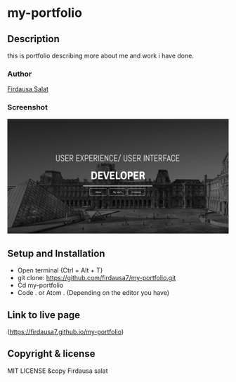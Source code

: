 # my-portfolio

## Description
this is portfolio describing more about me and work i have done.

### Author
[Firdausa Salat](https://github.com/)

### Screenshot
<img src="css/Screenshot1.png">

## Setup and Installation
* Open terminal {Ctrl + Alt + T}
* git clone: https://github.com/firdausa7/my-portfolio.git
* Cd my-portfolio
* Code . or Atom . (Depending on the editor you have)

## Link to live page
(https://firdausa7.github.io/my-portfolio)

## Copyright & license
MIT LICENSE
&copy Firdausa salat

